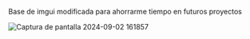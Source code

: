 Base de imgui modificada para ahorrarme tiempo en futuros proyectos

![Captura de pantalla 2024-09-02 161857](https://github.com/user-attachments/assets/e6a0990d-b842-48b9-a29d-be62e6229a2f)

